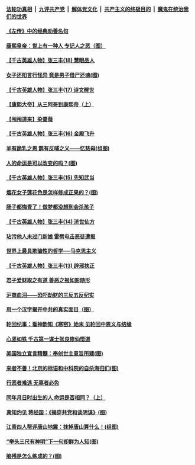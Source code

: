 ####  [法轮功真相](../../../../basic/blob/master/README.md?t=06241231) &nbsp;|&nbsp; [九评共产党](../../../../9ping.md/blob/master/README.md?t=06241231) &nbsp;|&nbsp; [解体党文化](../../../../jtdwh.md/blob/master/README.md?t=06241231)  &nbsp;|&nbsp; [共产主义的终极目的](../../../../gczydzjmd.md/blob/master/README.md?t=06241231) &nbsp;|&nbsp; [魔鬼在统治我们的世界](../../../../mgztzwmdsj.md/blob/master/README.md?t=06241231) 

#### [《左传》中的经典劝善名句](../pages/prog647/a102877510.md?t=06241231) 

#### [康熙皇帝：世上有一种人 专记人之恶（图）](../pages/prog647/a102877478.md?t=06241231) 

#### [【千古英雄人物】张三丰(18) 慧眼品人](../pages/prog647/a102877321.md?t=06241231) 

#### [女子还阳言行怪异 竟是男子借尸还魂(图)](../pages/prog647/a102876593.md?t=06241231) 

#### [【千古英雄人物】张三丰(17) 诗文醒世](../pages/prog647/a102876526.md?t=06241231) 

#### [【康熙大帝】从三阿哥到康熙帝（上）](../pages/prog647/a102876250.md?t=06241231) 

#### [【闱闱道来】染蔷薇](../pages/prog647/a102876076.md?t=06241231) 

#### [【千古英雄人物】张三丰(16) 金殿飞升](../pages/prog647/a102876032.md?t=06241231) 

#### [羊有跪乳之恩 鹊有反哺之义——忆慈母(组图)](../pages/prog647/a102875584.md?t=06241231) 

#### [人的命运是可以改变的吗？(图)](../pages/prog647/a102875576.md?t=06241231) 

#### [【千古英雄人物】张三丰(15) 先知武当](../pages/prog647/a102875425.md?t=06241231) 

#### [烟花女子莲花色是怎样修成正果的？(图)](../pages/prog647/a102874724.md?t=06241231) 

#### [肠子都悔青了！做梦都没想到会杀孩子](../pages/prog647/a102874720.md?t=06241231) 

#### [【千古英雄人物】张三丰(14) 济世仙方](../pages/prog647/a102874590.md?t=06241231) 

#### [玷污他人未过门新娘 雷劈电击恶徒遭报](../pages/prog647/a102873878.md?t=06241231) 

#### [世界上最具欺骗性的哲学──马克思主义](../pages/prog647/a102873869.md?t=06241231) 

#### [【千古英雄人物】张三丰(13) 辟邪扶正](../pages/prog647/a102873790.md?t=06241231) 

#### [君子爱财取之有道 善恶之报如影随形](../pages/prog647/a102873721.md?t=06241231) 

#### [沪商血泪——恐吓劫财的三反五反纪实](../pages/prog647/a102873058.md?t=06241231) 

#### [用一个汉字揭开中共的真实面目（图）](../pages/prog647/a102873052.md?t=06241231) 

#### [轮回纪事：看神韵知《寒窑》始末 见轮回中恩义与结缘](../pages/prog647/a102872622.md?t=06241231) 

#### [心坚如铁 千古第一谋士张良修仙悟道](../pages/prog647/a102872238.md?t=06241231) 

#### [美国独立宣言精髓：奉创世主意旨所建(图)](../pages/prog647/a102872237.md?t=06241231) 

#### [来者不善！北京的标语和中科院的自杀海归们(图)](../pages/prog647/a102872214.md?t=06241231) 

#### [行恶者难逃 无辜者必免](../pages/prog647/a102871349.md?t=06241231) 

#### [同年月日时出生的人 命运是否相同？（上）](../pages/prog647/a102871336.md?t=06241231) 

#### [真知灼见 蒋经国：《揭穿共党和谈阴谋》(图)](../pages/prog647/a102870122.md?t=06241231) 

#### [江青四人帮评唐山地震：抹掉唐山算什么！(组图)](../pages/prog647/a102870109.md?t=06241231) 

#### [“举头三尺有神明”下一句却鲜为人知(图)](../pages/prog647/a102869172.md?t=06241231) 

#### [脑残是怎么练成的？(图)](../pages/prog647/a102869164.md?t=06241231) 

